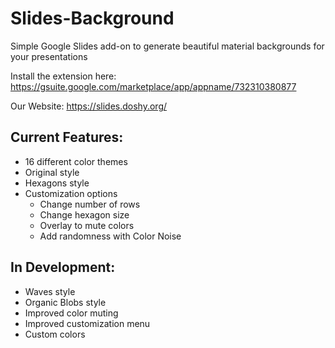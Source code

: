 # Slides-Background
Simple Google Slides add-on to generate beautiful material backgrounds for your presentations

Install the extension here: https://gsuite.google.com/marketplace/app/appname/732310380877

Our Website: https://slides.doshy.org/

## Current Features:
* 16 different color themes
* Original style
* Hexagons style
* Customization options
  * Change number of rows
  * Change hexagon size
  * Overlay to mute colors
  * Add randomness with Color Noise
  
## In Development:
* Waves style
* Organic Blobs style
* Improved color muting
* Improved customization menu
* Custom colors
